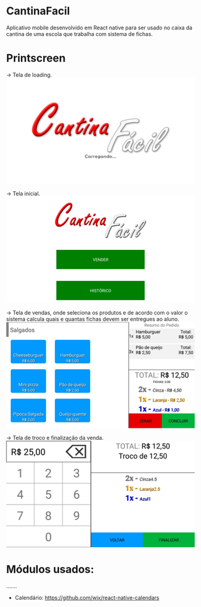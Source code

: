 # CantinaFacil
Aplicativo mobile desenvolvido em React native para ser usado no caixa da cantina de uma escola que trabalha com sistema de fichas.

# Printscreen

-> Tela de loading.
![Tela de loading](https://github.com/natantmartins/CantinaFacil/blob/master/img/cantina%20facil%20-%20tela%20loading.jpg)


-> Tela inicial.
![Tela inicial](https://github.com/natantmartins/CantinaFacil/blob/master/img/cantina%20facil%20-%20tela%20inicial.jpg)


-> Tela de vendas, onde seleciona os produtos e de acordo com o valor o sistema calcula quais e quantas fichas devem ser entregues ao aluno.
![Tela de vendas](https://github.com/natantmartins/CantinaFacil/blob/master/img/cantina%20facil%20-%20tela%20de%20vendas.jpg)


-> Tela de troco e finalização da venda.
![Tela de troco](https://github.com/natantmartins/CantinaFacil/blob/master/img/cantina%20facil%20-%20tela%20calculadora.jpg)


# Módulos usados:

.......
- Calendário:
https://github.com/wix/react-native-calendars
